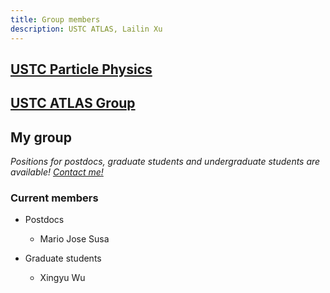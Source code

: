 ```yaml
---
title: Group members
description: USTC ATLAS, Lailin Xu
---
```


## [USTC Particle Physics](http://pnp.ustc.edu.cn/html/)

## [USTC ATLAS Group](http://pnp.ustc.edu.cn/ATLAS/)

## My group

*Positions for postdocs, graduate students and undergraduate students are available! [Contact me!](http://staff.ustc.edu.cn/~xll/contact/)*

### Current members
* Postdocs
   * Mario Jose Susa

* Graduate students
   * Xingyu Wu
   
